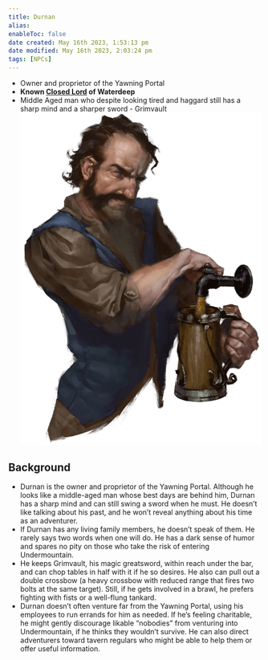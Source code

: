 ```yaml
---
title: Durnan
alias: 
enableToc: false
date created: May 16th 2023, 1:53:13 pm
date modified: May 16th 2023, 2:03:24 pm
tags: [NPCs]
---
```

- Owner and proprietor of the Yawning Portal
- **Known [Closed Lord](../Factions/Closed%20Lords%20of%20Waterdeep.md) of Waterdeep**
- Middle Aged man who despite looking tired and haggard still has a sharp mind and a sharper sword - Grimvault
![](attachments/Pasted%20image%2020230516135552.png)

## Background
- Durnan is the owner and proprietor of the Yawning Portal. Although he looks like a middle-aged man whose best days are behind him, Durnan has a sharp mind and can still swing a sword when he must. He doesn’t like talking about his past, and he won’t reveal anything about his time as an adventurer.
- If Durnan has any living family members, he doesn’t speak of them. He rarely says two words when one will do. He has a dark sense of humor and spares no pity on those who take the risk of entering Undermountain.
- He keeps Grimvault, his magic greatsword, within reach under the bar, and can chop tables in half with it if he so desires. He also can pull out a double crossbow (a heavy crossbow with reduced range that fires two bolts at the same target). Still, if he gets involved in a brawl, he prefers fighting with fists or a well-flung tankard.
- Durnan doesn’t often venture far from the Yawning Portal, using his employees to run errands for him as needed. If he’s feeling charitable, he might gently discourage likable “nobodies” from venturing into Undermountain, if he thinks they wouldn’t survive. He can also direct adventurers toward tavern regulars who might be able to help them or offer useful information.
